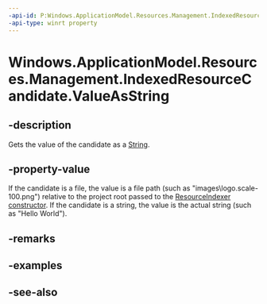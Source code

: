 ```yaml
---
-api-id: P:Windows.ApplicationModel.Resources.Management.IndexedResourceCandidate.ValueAsString
-api-type: winrt property
---
```


<!-- Property syntax
public string ValueAsString { get; }
-->

# Windows.ApplicationModel.Resources.Management.IndexedResourceCandidate.ValueAsString

## -description
Gets the value of the candidate as a [String](https://docs.microsoft.com/dotnet/api/system.string?redirectedfrom=MSDN).

## -property-value
If the candidate is a file, the value is a file path (such as "images\logo.scale-100.png") relative to the project root passed to the [ResourceIndexer constructor](/uwp/api/windows.applicationmodel.resources.management.resourceindexer.resourceindexer). If the candidate is a string, the value is the actual string (such as "Hello World").

## -remarks

## -examples

## -see-also
